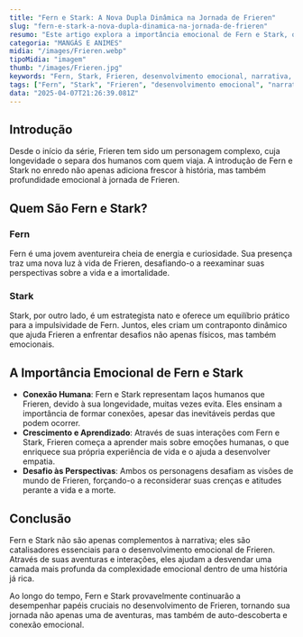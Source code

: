 ```yaml
---
title: "Fern e Stark: A Nova Dupla Dinâmica na Jornada de Frieren"
slug: "fern-e-stark-a-nova-dupla-dinamica-na-jornada-de-frieren"
resumo: "Este artigo explora a importância emocional de Fern e Stark, os novos parceiros de Frieren, em sua jornada épica. Analisamos como esses personagens enriquecem a narrativa e contribuem para o desenvolvimento emocional do protagonista."
categoria: "MANGÁS E ANIMES"
midia: "/images/Frieren.webp"
tipoMidia: "imagem"
thumb: "/images/Frieren.jpg"
keywords: "Fern, Stark, Frieren, desenvolvimento emocional, narrativa, aventura, conexão humana, auto-descoberta"
tags: ["Fern", "Stark", "Frieren", "desenvolvimento emocional", "narrativa", "aventura", "conexão humana", "auto-descoberta"]
data: "2025-04-07T21:26:39.081Z"
---
```


## Introdução
Desde o início da série, Frieren tem sido um personagem complexo, cuja longevidade o separa dos humanos com quem viaja. A introdução de Fern e Stark no enredo não apenas adiciona frescor à história, mas também profundidade emocional à jornada de Frieren.

## Quem São Fern e Stark?
### Fern
Fern é uma jovem aventureira cheia de energia e curiosidade. Sua presença traz uma nova luz à vida de Frieren, desafiando-o a reexaminar suas perspectivas sobre a vida e a imortalidade.
### Stark
Stark, por outro lado, é um estrategista nato e oferece um equilíbrio prático para a impulsividade de Fern. Juntos, eles criam um contraponto dinâmico que ajuda Frieren a enfrentar desafios não apenas físicos, mas também emocionais.

## A Importância Emocional de Fern e Stark
- **Conexão Humana**: Fern e Stark representam laços humanos que Frieren, devido à sua longevidade, muitas vezes evita. Eles ensinam a importância de formar conexões, apesar das inevitáveis perdas que podem ocorrer.
- **Crescimento e Aprendizado**: Através de suas interações com Fern e Stark, Frieren começa a aprender mais sobre emoções humanas, o que enriquece sua própria experiência de vida e o ajuda a desenvolver empatia.
- **Desafio às Perspectivas**: Ambos os personagens desafiam as visões de mundo de Frieren, forçando-o a reconsiderar suas crenças e atitudes perante a vida e a morte.

## Conclusão
Fern e Stark não são apenas complementos à narrativa; eles são catalisadores essenciais para o desenvolvimento emocional de Frieren. Através de suas aventuras e interações, eles ajudam a desvendar uma camada mais profunda da complexidade emocional dentro de uma história já rica.

Ao longo do tempo, Fern e Stark provavelmente continuarão a desempenhar papéis cruciais no desenvolvimento de Frieren, tornando sua jornada não apenas uma de aventuras, mas também de auto-descoberta e conexão emocional.
